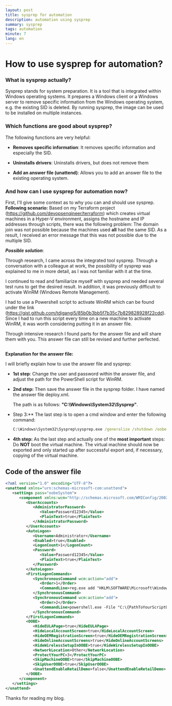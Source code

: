 ```yaml
---
layout: post
title: sysprep for automation
description: automation using sysprep
summary: sysprep
tags: automation
minute: 7
lang: en
---
```


# How to use sysprep for automation?

### What is sysprep actually?

Sysprep stands for system preparation. It is a tool that is integrated within Windows operating systems. It prepares a Windows client or a Windows server to remove specific information from the Windows operating system, e.g. the existing SID is deleted. By running sysprep, the image can be used to be installed on multiple instances. 

### Which functions are good about sysprep?

The following functions are very helpful:

- **Removes specific information**: It removes specific information and especially the SID. 

- **Uninstalls drivers**: Uninstalls drivers, but does not remove them

- **Add an answer file (unattend)**: Allows you to add an answer file to the existing operating system.

### And how can I use sysprep for automation now?

First, I'll give some context as to why you can and should use sysprep.
**Following scenario:**
Based on my Terraform project (https://github.com/devopsenqineer/terraform) which creates virtual machines in a Hyper-V environment, assigns the hostname and IP addresses through scripts, there was the following problem: The domain join was not possible because the machines used **all** had the same SID. As a result, I received an error message that this was not possible due to the multiple SID. 

***Possible solution***:

Through research, I came across the integrated tool sysprep. Through a conversation with a colleague at work, the possibility of sysprep was explained to me in more detail, as I was not familiar with it at the time. 

I continued to read and familiarize myself with sysprep and needed several test runs to get the desired result. In addition, it was previously difficult to activate WinRM (Windows Remote Management). 

I had to use a Powershell script to activate WinRM which can be found under the link (https://gist.github.com/tdigangi5/85b0b3bb5f7b35c7b829828928f22cdd). Since I had to run this script every time on a new machine to activate WinRM, it was worth considering putting it in an answer file. 

Through intensive research I found parts for the answer file and will share them with you. This answer file can still be revised and further perfected. 

## 
**Explanation for the answer file:**

I will briefly explain how to use the answer file and sysprep:

- **1st step**: Change the user and password within the answer file, and adjust the path for the PowerShell script for WinRM. 

- **2nd step:** Then save the answer file in the sysprep folder. I have named the answer file deploy.xml. 

    The path is as follows: **"C:\Windows\System32\Sysprep"**.

- Step 3:** The last step is to open a cmd window and enter the following command:

    
    ```cmd
    C:\Windows\System32\Sysprep\sysprep.exe /generalize /shutdown /oobe /unattend: "C:\Windows\System32\Sysprep\deploy.xml" 
    ```

- **4th step:** As the last step and actually one of the **most important** steps: Do **NOT** boot the virtual machine. The virtual machine should now be exported and only started up after successful export and, if necessary, copying of the virtual machine. 

## Code of the answer file

```xml
<?xml version="1.0" encoding="UTF-8"?>
<unattend xmlns="urn:schemas-microsoft-com:unattend">
   <settings pass="oobeSystem">
      <component xmlns:wcm="http://schemas.microsoft.com/WMIConfig/2002/State" xmlns:xsi="http://www.w3.org/2001/XMLSchema-instance" name="Microsoft-Windows-Shell-Setup" processorArchitecture="amd64" publicKeyToken="31bf3856ad364e35" language="neutral" versionScope="nonSxS">
         <UserAccounts>
            <AdministratorPassword>
               <Value>Password12345</Value>
               <PlainText>true</PlainText>
            </AdministratorPassword>
         </UserAccounts>
         <AutoLogon>
            <Username>Administrator</Username>
            <Enabled>true</Enabled>
            <LogonCount>1</LogonCount>
            <Password>
               <Value>Password12345</Value>
               <PlainText>true</PlainText>
            </Password>
         </AutoLogon>
         <FirstLogonCommands>
            <SynchronousCommand wcm:action="add">
               <Order>1</Order>
               <CommandLine>reg.exe add "HKLM\SOFTWARE\Microsoft\Windows NT\CurrentVersion\Winlogon" /v AutoLogonCount /t REG_DWORD /d 0 /f</CommandLine>
            </SynchronousCommand>
            <SynchronousCommand wcm:action="add">
               <Order>2</Order>
               <CommandLine>powershell.exe -File "C:\{PathToYourScriptOnTheHost}\winrm.ps1"</CommandLine>
            </SynchronousCommand>
         </FirstLogonCommands>
         <OOBE>
            <HideEULAPage>true</HideEULAPage>
            <HideLocalAccountScreen>true</HideLocalAccountScreen>
            <HideOEMRegistrationScreen>true</HideOEMRegistrationScreen>
            <HideOnlineAccountScreens>true</HideOnlineAccountScreens>
            <HideWirelessSetupInOOBE>true</HideWirelessSetupInOOBE>
            <NetworkLocation>Other</NetworkLocation>
            <ProtectYourPC>3</ProtectYourPC>
            <SkipMachineOOBE>true</SkipMachineOOBE>
            <SkipUserOOBE>true</SkipUserOOBE>
            <UnattendEnableRetailDemo>false</UnattendEnableRetailDemo>
         </OOBE>
      </component>
   </settings>
</unattend>
```

Thanks for reading my blog.
